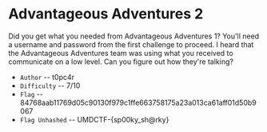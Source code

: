 # Advantageous Adventures 2

Did you get what you needed from Advantageous Adventures 1? You'll need a username and password from the first challenge to proceed. I heard that the Advantageous Adventures team was using what you received to communicate on a low level. Can you figure out how they're talking?

- `Author` -- t0pc4r
- `Difficulty` -- 7/10
- `Flag` -- 84768aab11769d05c90130f979c1ffe663758175a23a013ca61aff01d50b9067
- `Flag Unhashed` -- UMDCTF-{sp00ky_sh@rky}
